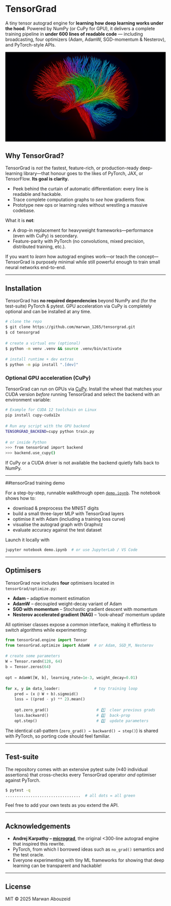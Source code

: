 # TensorGrad

A tiny tensor autograd engine for **learning how deep learning works under the hood**. Powered by NumPy (or CuPy for GPU), it delivers a complete training pipeline in **under 600 lines of readable code** — including broadcasting, four optimizers (Adam, AdamW, SGD-momentum & Nesterov), and PyTorch-style APIs.

<div align="center">
  <img src="neural.png" alt="AI generated image of a brain imaging scan" width="550"/>
</div>

## Why TensorGrad?

TensorGrad is *not* the fastest, feature-rich, or production-ready deep-learning library—that honour goes to the likes of PyTorch, JAX, or TensorFlow.  **Its goal is clarity.**

* Peek behind the curtain of automatic differentiation: every line is readable and hackable.
* Trace complete computation graphs to *see* how gradients flow.
* Prototype new ops or learning rules without wrestling a massive codebase.

What it is **not**:

* A drop-in replacement for heavyweight frameworks—performance (even with CuPy) is secondary.
* Feature-parity with PyTorch (no convolutions, mixed precision, distributed training, etc.).

If you want to *learn* how autograd engines work—or teach the concept—TensorGrad is purposely minimal while still powerful enough to train small neural networks end-to-end.

---

## Installation

TensorGrad has **no required dependencies** beyond NumPy and (for the test-suite) PyTorch & pytest.  GPU acceleration via CuPy is completely optional and can be installed at any time.

```bash
# clone the repo
$ git clone https://github.com/marwan_1265/tensorgrad.git
$ cd tensorgrad

# create a virtual env (optional)
$ python -m venv .venv && source .venv/bin/activate

# install runtime + dev extras
$ python -m pip install ".[dev]"
```

### Optional GPU acceleration (CuPy)

TensorGrad can run on GPUs via [CuPy](https://cupy.dev/).  Install the wheel that matches your 
CUDA version *before* running TensorGrad and select the backend with an environment variable:

```bash
# Example for CUDA 12 toolchain on Linux
pip install cupy-cuda12x

# Run any script with the GPU backend
TENSORGRAD_BACKEND=cupy python train.py

# or inside Python
>>> from tensorGrad import backend
>>> backend.use_cupy()
```

If CuPy or a CUDA driver is not available the backend quietly falls back to NumPy.

---

##tensorGrad training demo

For a step-by-step, runnable walkthrough open [`demo.ipynb`](demo.ipynb).
The notebook shows how to:

* download & preprocess the MNIST digits
* build a small three-layer MLP with TensorGrad layers
* optimise it with Adam (including a training loss curve)
* visualise the autograd graph with Graphviz
* evaluate accuracy against the test dataset

Launch it locally with

```bash
jupyter notebook demo.ipynb  # or use JupyterLab / VS Code
```

---

## Optimisers

TensorGrad now includes **four** optimisers located in `tensorGrad/optimize.py`:

* **Adam** – adaptive moment estimation
* **AdamW** – decoupled weight-decay variant of Adam
* **SGD with momentum** – Stochastic gradient descent with momentum
* **Nesterov accelerated gradient (NAG)** – 'look-ahead' momentum update

All optimiser classes expose a *common* interface, making it effortless to switch algorithms while experimenting:

```python
from tensorGrad.engine import Tensor
from tensorGrad.optimize import AdamW  # or Adam, SGD_M, Nesterov

# create some parameters
W = Tensor.randn(128, 64)
b = Tensor.zeros(64)

opt = AdamW([W, b], learning_rate=1e-3, weight_decay=0.01)

for x, y in data_loader:               # toy training loop
    pred = (x @ W + b).sigmoid()
    loss = ((pred - y) ** 2).mean()

    opt.zero_grad()                     # 1️⃣  clear previous grads
    loss.backward()                     # 2️⃣  back-prop
    opt.step()                          # 3️⃣  update parameters
```

The identical call-pattern (`zero_grad() → backward() → step()`) is shared with PyTorch, so porting code should feel familiar.

---

## Test-suite

The repository comes with an extensive pytest suite (≈40 individual assertions) that cross-checks every TensorGrad operator *and* optimiser against PyTorch.

```bash
$ pytest -q
.................................  # all dots = all green
```

Feel free to add your own tests as you extend the API.

---

## Acknowledgements

* **Andrej Karpathy – [micrograd](https://github.com/karpathy/micrograd)**, the original <300-line autograd engine that inspired this rewrite.
* PyTorch, from which I borrowed ideas such as `no_grad()` semantics and the test oracle.
* Everyone experimenting with tiny ML frameworks for showing that deep learning can be transparent and hackable!

---

## License

MIT © 2025 Marwan Abouzeid